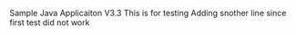 
Sample Java Applicaiton V3.3
This is for testing
Adding snother line since first test did not work
